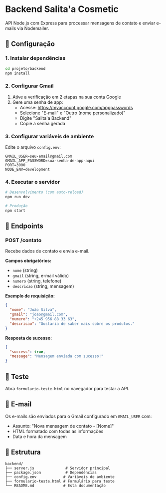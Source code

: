 # Backend Salita'a Cosmetic

API Node.js com Express para processar mensagens de contato e enviar e-mails via Nodemailer.

## 🚀 Configuração

### 1. Instalar dependências
```bash
cd projeto/backend
npm install
```

### 2. Configurar Gmail
1. Ative a verificação em 2 etapas na sua conta Google
2. Gere uma senha de app:
   - Acesse: https://myaccount.google.com/apppasswords
   - Selecione "E-mail" e "Outro (nome personalizado)"
   - Digite "Salita'a Backend"
   - Copie a senha gerada

### 3. Configurar variáveis de ambiente
Edite o arquivo `config.env`:
```env
GMAIL_USER=seu-email@gmail.com
GMAIL_APP_PASSWORD=sua-senha-de-app-aqui
PORT=3000
NODE_ENV=development
```

### 4. Executar o servidor
```bash
# Desenvolvimento (com auto-reload)
npm run dev

# Produção
npm start
```

## 📡 Endpoints

### POST /contato
Recebe dados de contato e envia e-mail.

**Campos obrigatórios:**
- `nome` (string)
- `gmail` (string, e-mail válido)
- `numero` (string, telefone)
- `descricao` (string, mensagem)

**Exemplo de requisição:**
```json
{
  "nome": "João Silva",
  "gmail": "joao@gmail.com",
  "numero": "+245 956 88 33 63",
  "descricao": "Gostaria de saber mais sobre os produtos."
}
```

**Resposta de sucesso:**
```json
{
  "success": true,
  "message": "Mensagem enviada com sucesso!"
}
```

## 🧪 Teste

Abra `formulario-teste.html` no navegador para testar a API.

## 📧 E-mail

Os e-mails são enviados para o Gmail configurado em `GMAIL_USER` com:
- Assunto: "Nova mensagem de contato - [Nome]"
- HTML formatado com todas as informações
- Data e hora da mensagem

## 🔧 Estrutura

```
backend/
├── server.js              # Servidor principal
├── package.json           # Dependências
├── config.env            # Variáveis de ambiente
├── formulario-teste.html # Formulário para teste
└── README.md             # Esta documentação
```
